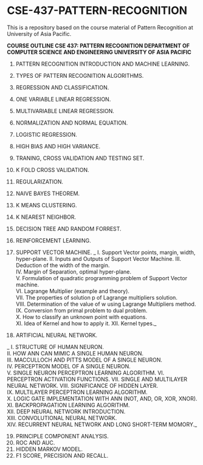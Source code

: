 # CSE-437-PATTERN-RECOGNITION
This is a repository based on the course material of Pattern Recognition at University of Asia Pacific.

**COURSE OUTLINE
CSE 437: PATTERN RECOGNITION
DEPARTMENT OF COMPUTER SCIENCE AND ENGINEERING
UNIVERSITY OF ASIA PACIFIC**

1.	PATTERN RECOGNITION INTRODUCTION AND MACHINE LEARNING.
2.	TYPES OF PATTERN RECOGNITION ALGORITHMS.
3.	REGRESSION AND CLASSIFICATION.
4.	ONE VARIABLE LINEAR REGRESSION.
5.	MULTIVARIABLE LINEAR REGRESSION.
6.	NORMALIZATION AND NORMAL EQUATION.
7.	LOGISTIC REGRESSION.
8.	HIGH BIAS AND HIGH VARIANCE.
9.	TRANING, CROSS VALIDATION AND TESTING SET.
10.	K FOLD CROSS VALIDATION.
11.	REGULARIZATION.
12.	NAIVE BAYES THEOREM.
13.	K MEANS CLUSTERING.
14.	K NEAREST NEIGHBOR.
15.	DECISION TREE AND RANDOM FORREST.
16.	REINFORCEMENT LEARNING.
17.	SUPPORT VECTOR MACHINE.
_
      I.	Support Vector points, margin, width, hyper-plane.
      II.	Inputs and Outputs of Support Vector Machine. 
      III.	Deduction of the width of the margin.  
      IV.	Margin of Separation, optimal hyper-plane.  
      V.	Formulation of quadratic programming problem of Support Vector machine.  
      VI.	Lagrange Multiplier (example and theory).  
      VII.	The properties of solution p of Lagrange multipliers solution.  
      VIII.	Determination of the value of w using Lagrange Multipliers method.  
      IX.	Conversion from primal problem to dual problem.  
      X.	How to classify an unknown point with equations.  
      XI.	Idea of Kernel and how to apply it. 
      XII.	Kernel types._
  
18.	ARTIFICIAL NEURAL NETWORK.

_      I.	STRUCTURE OF HUMAN NEURON.  
      II.	HOW ANN CAN MIMIC A SINGLE HUMAN NEURON.  
      III.	MACCULLOCH AND PITTS MODEL OF A SINGLE NEURON.  
      IV.	PERCEPTRON MODEL OF A SINGLE NEURON.  
      V.	SINGLE NEURON PERCEPTRON LEARNING ALGORITHM. 
      VI.	PERCEPTRON ACTIVATION FUNCTIONS. 
      VII.	SINGLE AND MULTILAYER NEURAL NETWORK.
      VIII.	SIGNIFICANCE OF HIDDEN LAYER.  
      IX.	MULTILAYER PERCEPTRON LEARNING ALGORITHM.  
      X.	LOGIC GATE IMPLEMENTATION WITH ANN (NOT, AND, OR, XOR, XNOR). 
      XI.	BACKPROPAGATION LEARNING ALGORITHM.  
      XII.	DEEP NEURAL NETWORK INTRODUCTION.  
      XIII.	CONVOLUTIONAL NEURAL NETWORK.  
      XIV.	RECURRENT NEURAL NETWORK AND LONG SHORT-TERM MOMORY._
  
19.	PRINCIPLE COMPONENT ANALYSIS.
20.	ROC AND AUC.
21.	HIDDEN MARKOV MODEL.
22.	F1 SCORE, PRECISION AND RECALL.
